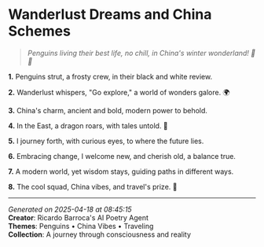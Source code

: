 # Wanderlust Dreams and China Schemes

> *Penguins living their best life, no chill, in China's winter wonderland! 🥶🐧*

**1.** Penguins strut, a frosty crew, in their black and white review.


**2.** Wanderlust whispers, "Go explore," a world of wonders galore. 🌍


**3.** China's charm, ancient and bold, modern power to behold.


**4.** In the East, a dragon roars, with tales untold. 🏮


**5.** I journey forth, with curious eyes, to where the future lies.


**6.** Embracing change, I welcome new, and cherish old, a balance true.


**7.** A modern world, yet wisdom stays, guiding paths in different ways.


**8.** The cool squad, China vibes, and travel's prize. 🐧



---

*Generated on 2025-04-18 at 08:45:15*  
**Creator**: Ricardo Barroca's AI Poetry Agent  
**Themes**: Penguins • China Vibes • Traveling  
**Collection**: A journey through consciousness and reality